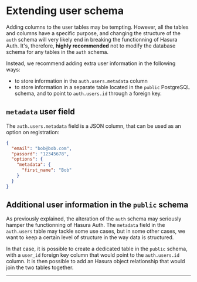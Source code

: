 # Extending user schema

Adding columns to the user tables may be tempting. However, all the tables and columns have a specific purpose, and changing the structure of the `auth` schema will very likely end in breaking the functionning of Hasura Auth. It's, therefore, **highly recommended** not to modify the database schema for any tables in the `auth` schema.

Instead, we recommend adding extra user information in the following ways:

- to store information in the `auth.users.metadata` column
- to store information in a separate table located in the `public` PostgreSQL schema, and to point to `auth.users.id` through a foreign key.

## `metadata` user field

The `auth.users.metadata` field is a JSON column, that can be used as an option on registration:

```json
{
  "email": "bob@bob.com",
  "passord": "12345678",
  "options": {
    "metadata": {
      "first_name": "Bob"
    }
  }
}
```

## Additional user information in the `public` schema

As previously explained, the alteration of the `auth` schema may seriously hamper the functionning of Hasura Auth. The `metadata` field in the `auth.users` table may tackle some use cases, but in some other cases, we want to keep a certain level of structure in the way data is structured.

In that case, it is possible to create a dedicated table in the `public` schema, with a `user_id` foreign key column that would point to the `auth.users.id` column. It is then possible to add an Hasura object relationship that would join the two tables together.

<!-- TODO hooks on the metadata field -->

---
